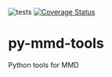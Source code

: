 ![tests](https://github.com/metno/py-mmd-tools/workflows/tests/badge.svg)
[![Coverage Status](https://coveralls.io/repos/github/metno/py-mmd-tools/badge.svg?branch=master)](https://coveralls.io/github/metno/py-mmd-tools?branch=master)

# py-mmd-tools

Python tools for MMD
